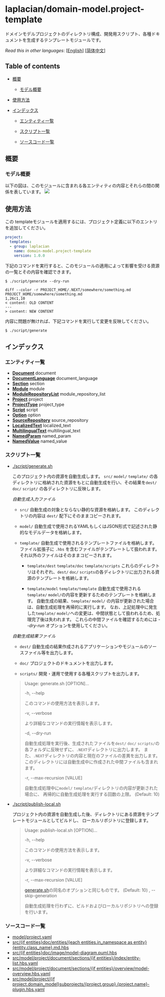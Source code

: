 <!-- @head-content@ -->
# laplacian/domain-model.project-template

ドメインモデルプロジェクトのディレクトリ構成、開発用スクリプト、各種ドキュメントを生成するテンプレートモジュールです。


*Read this in other languages*: [[English](README.md)] [[简体中文](README_zh.md)]
<!-- @head-content@ -->

<!-- @toc@ -->
## Table of contents
- [概要](#概要)

  * [モデル概要](#モデル概要)

- [使用方法](#使用方法)

- [インデックス](#インデックス)

  * [エンティティ一覧](#エンティティ一覧)

  * [スクリプト一覧](#スクリプト一覧)

  * [ソースコード一覧](#ソースコード一覧)



<!-- @toc@ -->

<!-- @main-content@ -->
## 概要


### モデル概要


以下の図は、このモジュールに含まれる各エンティティの内容とそれらの間の関係を表しています。
![](./doc/image/model-diagram.svg)

## 使用方法

この templateモジュールを適用するには、プロジェクト定義に以下のエントリを追加してください。
```yaml
project:
  templates:
  - group: laplacian
    name: domain-model.project-template
    version: 1.0.0
```

下記のコマンドを実行すると、このモジュールの適用によって影響を受ける資源の一覧とその内容を確認できます。

```console
$ ./script/generate --dry-run

diff --color -r PROJECT_HOME/.NEXT/somewhere/something.md PROJECT_HOME/somewhere/something.md
1,26c1,10
< content: OLD CONTENT
---
> content: NEW CONTENT
```

内容に問題が無ければ、下記コマンドを実行して変更を反映してください。

```console
$ ./script/generate

```


## インデックス


### エンティティ一覧


- [**Document**](<./doc/entities/Document.md>)
document
- [**DocumentLanguage**](<./doc/entities/DocumentLanguage.md>)
document_language
- [**Section**](<./doc/entities/Section.md>)
section
- [**Module**](<./doc/entities/Module.md>)
module
- [**ModuleRepositoryList**](<./doc/entities/ModuleRepositoryList.md>)
module_repository_list
- [**Project**](<./doc/entities/Project.md>)
project
- [**ProjectType**](<./doc/entities/ProjectType.md>)
project_type
- [**Script**](<./doc/entities/Script.md>)
script
- [**Option**](<./doc/entities/Option.md>)
option
- [**SourceRepository**](<./doc/entities/SourceRepository.md>)
source_repository
- [**LocalizedText**](<./doc/entities/LocalizedText.md>)
localized_text
- [**MultilingualText**](<./doc/entities/MultilingualText.md>)
multilingual_text
- [**NamedParam**](<./doc/entities/NamedParam.md>)
named_param
- [**NamedValue**](<./doc/entities/NamedValue.md>)
named_value
### スクリプト一覧


- [./script/generate.sh](<./scripts/generate.sh>)

  このプロジェクト内の資源を自動生成します。
  `src/` `model/` `template/` の各ディレクトリに格納された資源をもとに自動生成を行い、その結果を`dest/` `doc/` `script/` の各ディレクトリに反映します。

  *自動生成入力ファイル*

  - `src/`
    自動生成の対象とならない静的な資源を格納します。
    このディレクトリの内容は `dest/` 配下にそのままコピーされます。

  - `model/`
    自動生成で使用されるYAMLもしくはJSON形式で記述された静的なモデルデータを格納します。

  - `template/`
    自動生成で使用されるテンプレートファイルを格納します。ファイル拡張子に `.hbs` を含むファイルがテンプレートして扱われます。
    それ以外のファイルはそのままコピーされます。

    - `template/dest` `template/doc` `template/scripts`
      これらのディレクトリはそれぞれ、`dest/` `doc/` `scripts`の各ディレクトリに出力される資源のテンプレートを格納します。

    - `template/model` `template/template`
      自動生成で使用される`template/` `model/`の内容を更新するためのテンプレートを格納します。
      自動生成の結果、`template/` `model/` の内容が更新された場合は、自動生成処理を再帰的に実行します。
      なお、上記処理中に発生した`template/` `model/`への変更は、中間状態として扱われるため、処理完了後は失われます。
      これらの中間ファイルを確認するためには *--dry-run* オプションを使用してください。

  *自動生成結果ファイル*

  - `dest/`
    自動生成の結果作成されるアプリケーションやモジュールのソースファイル等を出力します。

  - `doc/`
    プロジェクトのドキュメントを出力します。

  - `scripts/`
    開発・運用で使用する各種スクリプトを出力します。

  > Usage: generate.sh [OPTION]...
  >
  > -h, --help
  >
  >   このコマンドの使用方法を表示します。
  >   
  > -v, --verbose
  >
  >   より詳細なコマンドの実行情報を表示します。
  >   
  > -d, --dry-run
  >
  >   自動生成処理を実行後、生成されたファイルを`dest/` `doc/` `scripts/`の各フォルダに反映せずに、`.NEXT`ディレクトリに出力します。
  >   また、`.NEXT`ディレクトリの内容と現在のファイルの差異を出力します。
  >   このディレクトリには自動生成中に作成された中間ファイルも含まれます。
  >   
  > -r, --max-recursion [VALUE]
  >
  >   自動生成処理中に`model/` `template/`ディレクトリの内容が更新された場合に、
  >   再帰的に自動生成処理を実行する回数の上限。
  >    (Default: 10)
- [./script/publish-local.sh](<./scripts/publish-local.sh>)

  プロジェクト内の資源を自動生成した後、ディレクトリにある資源をテンプレートモジュールとしてビルドし、
  ローカルリポジトリに登録します。

  > Usage: publish-local.sh [OPTION]...
  >
  > -h, --help
  >
  >   このコマンドの使用方法を表示します。
  >   
  > -v, --verbose
  >
  >   より詳細なコマンドの実行情報を表示します。
  >   
  > -r, --max-recursion [VALUE]
  >
  >   [generate.sh](<./scripts/generate.sh>)の同名のオプションと同じものです。
  >    (Default: 10)
  > , --skip-generation
  >
  >   自動生成処理を行わずに、ビルドおよびローカルリポジトリへの登録を行います。
  >   
### ソースコード一覧


- [model/project.yaml](<./model/project.yaml>)
- [src/{if entities}doc/entities/{each entities.in_namespace as entity}{entity.class_name}.md.hbs](<./src/{if entities}doc/entities/{each entities.in_namespace as entity}{entity.class_name}.md.hbs>)
- [src/{if entities}doc/image/model-diagram.puml.hbs](<./src/{if entities}doc/image/model-diagram.puml.hbs>)
- [src/model/project/document/sections/{if entities}/index/entity-list.hbs.yaml](<./src/model/project/document/sections/{if entities}/index/entity-list.hbs.yaml>)
- [src/model/project/document/sections/{if entities}/overview/model-overview.hbs.yaml](<./src/model/project/document/sections/{if entities}/overview/model-overview.hbs.yaml>)
- [src/model/project/{if project.domain_model}subprojects/{project.group}.{project.name}-plugin.hbs.yaml](<./src/model/project/{if project.domain_model}subprojects/{project.group}.{project.name}-plugin.hbs.yaml>)


<!-- @main-content@ -->